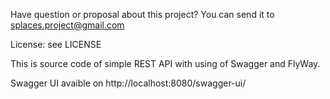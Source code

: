 Have question or proposal about this project? You can send it to splaces.project@gmail.com

License: see LICENSE

This is source code of simple REST API with using of Swagger and FlyWay.

Swagger UI avaible on http://localhost:8080/swagger-ui/

